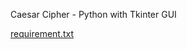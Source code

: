 Caesar Cipher - Python with Tkinter GUI


[requirement.txt](https://github.com/user-attachments/files/18849472/requirement.txt)
